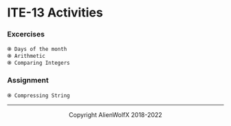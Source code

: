 # ITE-13 Activities
### Excercises
```
֍ Days of the month
֍ Arithmetic
֍ Comparing Integers
```
### Assignment
```
֍ Compressing String
```
<hr><div align="center"> Copyright AlienWolfX 2018-2022 </div>
